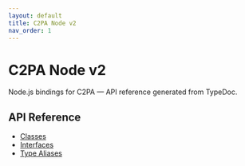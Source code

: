 ```yaml
---
layout: default
title: C2PA Node v2
nav_order: 1
---
```


# C2PA Node v2

Node.js bindings for C2PA — API reference generated from TypeDoc.

## API Reference

- [Classes](./classes.md)
- [Interfaces](./interfaces.md)
- [Type Aliases](./type-aliases.md)
